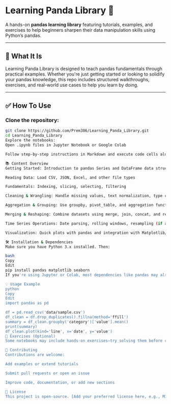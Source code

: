 # Learning Panda Library 🐼

A hands-on **pandas learning library** featuring tutorials, examples, and exercises to help beginners sharpen their data manipulation skills using Python’s pandas.

---

## 🚀 What It Is

Learning Panda Library is designed to teach pandas fundamentals through practical examples. Whether you're just getting started or looking to solidify your pandas knowledge, this repo includes structured walkthroughs, exercises, and real-world use cases to help you learn by doing.

---

## ✅ How To Use

### Clone the repository:
```bash
git clone https://github.com/Prem386/Learning_Panda_Library.git
cd Learning_Panda_Library
Explore the notebooks:
Open .ipynb files in Jupyter Notebook or Google Colab

Follow step‑by‑step instructions in Markdown and execute code cells along the way

📚 Content Overview
Getting Started: Introduction to pandas Series and DataFrame data structures

Reading Data: Load CSV, JSON, Excel, and other file types

Fundamentals: Indexing, slicing, selecting, filtering

Cleaning & Wrangling: Handle missing values, text normalization, type conversion, removing duplicates

Aggregation & Grouping: Use groupby, pivot_table, and aggregation functions

Merging & Reshaping: Combine datasets using merge, join, concat, and reshape with melt, pivot

Time Series Operations: Date parsing, rolling windows, resampling (if applicable)

Visualization: Quick plots with pandas and integration with Matplotlib/Seaborn (if included)

🛠️ Installation & Dependencies
Make sure you have Python 3.x installed. Then:

bash
Copy
Edit
pip install pandas matplotlib seaborn
If you're using Jupyter or Colab, most dependencies like pandas may already be pre-installed.

💡 Usage Example
python
Copy
Edit
import pandas as pd

df = pd.read_csv('data/sample.csv')
df_clean = df.drop_duplicates().fillna(method='ffill')
summary = df_clean.groupby('category')['value'].mean()
print(summary)
df_clean.plot(kind='line', x='date', y='value')
🧪 Exercises (Optional)
Some notebooks may include hands-on exercises—try solving them before checking solutions!

🤝 Contributing
Contributions are welcome:

Add examples or extend tutorials

Submit pull requests or open an issue

Improve code, documentation, or add new sections

📄 License
This project is open-source. [Add your preferred license here, e.g., MIT License.]
